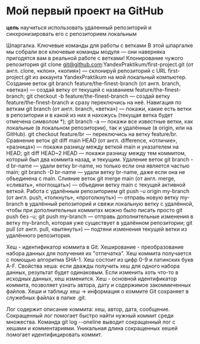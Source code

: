 # Мой первый проект на GitHub
**цель** научиться использовать удаленный репозиторий и синхронизировать его с репозиторием локальным


Шпаргалка. Ключевые команды для работы с ветками
В этой шпаргалке мы собрали все ключевые команды модуля — они наверняка пригодятся вам в реальной работе с ветками!
Клонирование чужого репозитория
git clone git@github.com:YandexPraktikum/first-project.git (от англ. clone, «клон», «копия») — склонируй репозиторий с URL first-project.git из аккаунта YandexPraktikum на мой локальный компьютер.
Создание веток
git branch feature/the-finest-branch (от англ. branch, «ветка») — создай ветку от текущей с названием feature/the-finest-branch;
git checkout -b feature/the-finest-branch — создай ветку feature/the-finest-branch и сразу переключись на неё.
Навигация по веткам
git branch (от англ. branch, «ветка») — покажи, какие есть ветки в репозитории и в какой из них я нахожусь (текущая ветка будет отмечена символом *);
git branch -a — покажи все известные ветки, как локальные (в локальном репозитории), так и удалённые (в origin, или на GitHub).
git checkout feature/br — переключись на ветку feature/br.
Сравнение веток
git diff main HEAD (от англ. difference, «отличие», «разница») — покажи разницу между веткой main и указателем на HEAD;
git diff HEAD~2 HEAD — покажи разницу между тем коммитом, который был два коммита назад, и текущим.
Удаление веток
git branch -d br-name — удали ветку br-name, но только если она является частью main;
git branch -D br-name — удали ветку br-name, даже если она не объединена с main.
Слияние веток
git merge main (от англ. merge, «сливать», «поглощать») — объедини ветку main с текущей активной веткой. 
Работа с удалённым репозиторием
git push -u origin my-branch (от англ. push, «толкнуть», «протолкнуть») — отправь новую ветку my-branch в удалённый репозиторий и свяжи локальную ветку с удалённой, чтобы при дополнительных коммитах можно было писать просто git push без -u;
git push my-branch — отправь дополнительные изменения в ветку my-branch, которая уже существует в удалённом репозитории;
git pull (от англ. pull, «вытянуть») — подтяни изменения текущей ветки из удалённого репозитория.

Хеш - идентификатор коммита в Git.
Хеширование - преобразование набора данных для получения их "отпечатка".
Хеш коммита получается с помощью алгоритма SHA-1.
Хеш состоит из цифр 0-9 и латинских букв A-F.
Свойства хеша: если дважды получить хеш для одного набора данных, результат будет одинаковым.
Если изменить хоть что-то в исходных данных, хеш изменится.
Хеш - основной идентификатор коммита, позволяет узнать автора, дату и содержимое закоммиченных файлов.
Хеши и таблицу хеш → информация о коммите Git сохраняет в служебных файлах в папке .git.


Лог содержит описание коммита: хеш, автор, дата, сообщение.
Сокращенный лог помогает быстро найти нужный коммит среди множества.
Команда git log --oneline выводит сокращенный лог с хешами и комментариями.
Уникальная длина сокращенных хешей помогает идентифицировать коммит.

